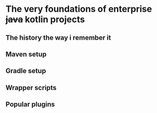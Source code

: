 # The very foundations of enterprise ~~java~~ kotlin projects

## The history the way i remember it

## Maven setup

## Gradle setup

## Wrapper scripts

## Popular plugins

